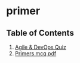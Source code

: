 # primer
## Table of Contents
1. [Agile & DevOps Quiz](./Agile%20&%20DevOps%20Quiz)
2. [Primers mcq pdf](./PRIMER_MCQ.PDF)
